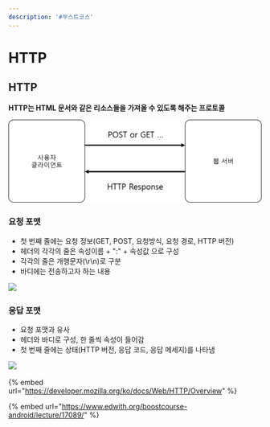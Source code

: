 ```yaml
---
description: '#부스트코스'
---
```


# HTTP

## HTTP 

 **HTTP는 HTML 문서와 같은 리소스들을 가져올 수 있도록 해주는 프로토콜**

![](../.gitbook/assets/http1.png)

### 요청 포맷

* 첫 번째 줄에는 요청 정보\(GET, POST, 요청방식, 요청 경로, HTTP 버전\)
* 헤더의 각각의 줄은 속성이름 + ":" + 속성값 으로 구성
* 각각의 줄은 개행문자\(\r\n\)로 구분
* 바디에는 전송하고자 하는 내용

![](https://cphinf.pstatic.net/mooc/20180205_175/1517799778977YjGQ9_PNG/2.png)

### 응답 포맷 

* 요청 포맷과 유사 
* 헤더와 바디로 구성, 한 줄씩 속성이 들어감
* 첫 번째 줄에는 상태\(HTTP 버전, 응답 코드, 응답 메세지\)를 나타냄

![](https://cphinf.pstatic.net/mooc/20180205_162/1517799795496mIvLc_JPEG/3.jpg)



{% embed url="https://developer.mozilla.org/ko/docs/Web/HTTP/Overview" %}

{% embed url="https://www.edwith.org/boostcourse-android/lecture/17089/" %}



